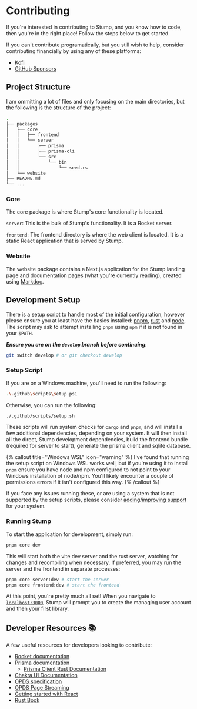 # Contributing

If you're interested in contributing to Stump, and you know how to code, then you're in the right place! Follow the steps below to get started.

If you can't contribute programatically, but you still wish to help, consider contributing financially by using any of these platforms:

- [Kofi](https://ko-fi.com/aaronleop)
- [GitHub Sponsors](https://github.com/sponsors/aaronleopold)

## Project Structure

I am ommitting a lot of files and only focusing on the main directories, but the following is the structure of the project:

```bash
.
├── packages
│   ├── core
│   │   ├── frontend
│   │   └── server
│   │       ├── prisma
│   │       ├── prisma-cli
│   │       └── src
│   │           └── bin
│   │               └── seed.rs
│   └── website
├── README.md
└── ...
```

### Core

The core package is where Stump's core functionality is located.

`server`: This is the bulk of Stump's functionality. It is a Rocket server.

`frontend`: The frontend directory is where the web client is located. It is a static React application that is served by Stump.

### Website

The website package contains a Next.js application for the Stump landing page and documentation pages (what you're currently reading), created using [Markdoc](https://markdoc.io/).

## Development Setup

There is a setup script to handle most of the initial configuration, however please ensure you at least have the basics installed: [pnpm](https://pnpm.io/installation), [rust](https://www.rust-lang.org/tools/install) and [node](https://nodejs.org/en/download/). The script may ask to attempt installing `pnpm` using `npm` if it is not found in your `$PATH`.

**_Ensure you are on the `develop` branch before continuing_**:

```bash
git switch develop # or git checkout develop
```

### Setup Script

If you are on a Windows machine, you'll need to run the following:

```bash
.\.github\scripts\setup.ps1
```

Otherwise, you can run the following:

```bash
./.github/scripts/setup.sh
```

These scripts will run system checks for `cargo` and `pnpm`, and will install a few additional dependencies, depending on your system. It will then install all the direct, Stump development dependencies, build the frontend bundle (required for server to start), generate the prisma client and sqlite database.

{% callout title="Windows WSL" icon="warning" %}
I've found that running the setup script on Windows WSL works well, but if you're using it to install `pnpm` ensure you have node and npm configured to not point to your Windows installation of node/npm. You'll likely encounter a couple of permissions errors if it isn't configured this way.
{% /callout %}

If you face any issues running these, or are using a system that is not supported by the setup scripts, please consider [adding/improving support](https://github.com/aaronleopold/stump/issues) for your system.

### Running Stump

To start the application for development, simply run:

```bash
pnpm core dev
```

This will start both the vite dev server and the rust server, watching for changes and recompiling when necessary. If preferred, you may run the server and the frontend in separate processes:

```bash
pnpm core server:dev # start the server
pnpm core frontend:dev # start the frontend
```

At this point, you're pretty much all set! When you navigate to [`localhost:3000`](http://localhost:3000), Stump will prompt you to create the managing user account and then your first library.

## Developer Resources 📚

A few useful resources for developers looking to contribute:

- [Rocket documentation](https://rocket.rs/v0.5-rc/)
- [Prisma documentation](https://prisma.io/docs/prisma-client/introduction)
  - [Prisma Client Rust Documentation](https://github.com/Brendonovich/prisma-client-rust/tree/main/docs)
- [Chakra UI Documentation](https://chakra-ui.com/docs)
- [OPDS specification](https://specs.opds.io/)
- [OPDS Page Streaming](https://vaemendis.net/opds-pse/#:~:text=The%20OPDS%20Page%20Streaming%20Extension,having%20to%20download%20it%20completely.)
- [Getting started with React](https://reactjs.org/docs/getting-started.html)
- [Rust Book](https://doc.rust-lang.org/book/)
